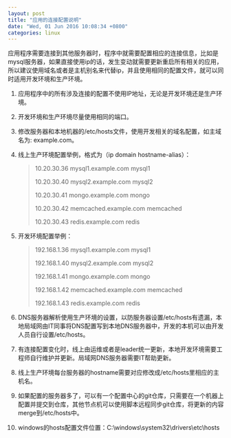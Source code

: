 ```yaml
---
layout: post
title: "应用的连接配置说明"
date: "Wed, 01 Jun 2016 10:08:34 +0800"
categories: linux
---
```


应用程序需要连接到其他服务器时，程序中就需要配置相应的连接信息，比如是mysql服务器，如果直接使用ip的话，发生变动就需要更新重启所有相关的应用，所以建议使用域名或者是主机别名来代替ip，并且使用相同的配置文件，就可以同时适用开发环境和生产环境。

1. 应用程序中的所有涉及连接的配置不使用IP地址，无论是开发环境还是生产环境。
2. 开发环境和生产环境尽量使用相同的端口。
3. 修改服务器和本地机器的/etc/hosts文件，使用开发相关的域名配置，如主域名为: example.com。
4. 线上生产环境配置举例，格式为（ip domain hostname-alias）：

    > 10.20.30.36 mysql1.example.com mysql1
    >
    > 10.20.30.40 mysql2.example.com mysql2
    >
    > 10.20.30.41 mongo.example.com mongo
    >
    > 10.20.30.42 memcached.example.com memcached
    >
    > 10.20.30.43 redis.example.com redis

5. 开发环境配置举例：

    > 192.168.1.36 mysql1.example.com mysql1
    >
    > 192.168.1.40 mysql2.example.com mysql2
    >
    > 192.168.1.41 mongo.example.com mongo
    >
    > 192.168.1.42 memcached.example.com memcached
    >
    > 192.168.1.43 redis.example.com redis

6. DNS服务器解析使用生产环境的设置，以防服务器设置/etc/hosts有遗漏，本地局域网由IT同事将DNS配置写到本地DNS服务器中，开发的本机可以由开发人员自行设置/etc/hosts。
7. 有连接配置变化时，线上由运维或者是leader统一更新，本地开发环境需要工程师自行维护并更新。局域网DNS服务器需要IT帮助更新。
8. 线上生产环境每台服务器的hostname需要对应修改成/etc/hosts里相应的主机名。
9. 如果配置的服务器多了，可以有一个配置中心的git仓库，只需要在一个机器上配置并提交到仓库，其他节点机可以使用脚本远程同步git仓库，将更新的内容merge到/etc/hosts中。
10. windows的hosts配置文件位置：C:\windows\system32\drivers\etc\hosts

